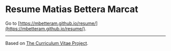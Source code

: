 # Resume Matias Bettera Marcat

Go to [https://mbetteram.github.io/resume/](https://mbetteram.github.io/resume/).

---

Based on [The Curriculum Vitae Project](https://github.com/sneas/cv-project).